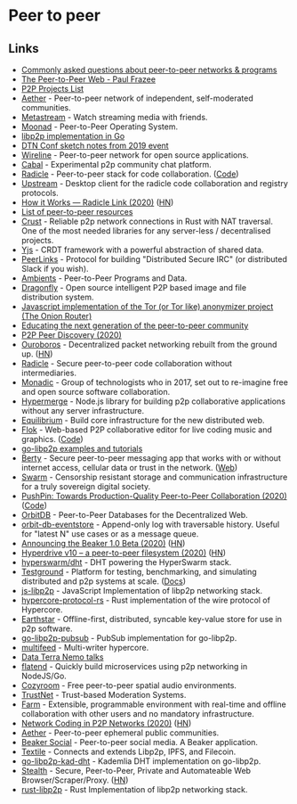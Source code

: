 # Peer to peer

## Links

- [Commonly asked questions about peer-to-peer networks & programs](https://github.com/noffle/p2p-faq/)
- [The Peer-to-Peer Web - Paul Frazee](https://www.youtube.com/watch?v=-ep0ZIe6i10)
- [P2P Projects List](https://github.com/moshest/p2p-index)
- [Aether](https://github.com/nehbit/aether) - Peer-to-peer network of independent, self-moderated communities.
- [Metastream](https://github.com/samuelmaddock/metastream) - Watch streaming media with friends.
- [Moonad](https://github.com/moonad/Whitepaper) - Peer-to-Peer Operating System.
- [libp2p implementation in Go](https://github.com/libp2p/go-libp2p)
- [DTN Conf sketch notes from 2019 event](https://twitter.com/_lrlna/status/1129361644134567936)
- [Wireline](https://www.wireline.io/#about) - Peer-to-peer network for open source applications.
- [Cabal](https://cabal.chat/) - Experimental p2p community chat platform.
- [Radicle](http://radicle.xyz/) - Peer-to-peer stack for code collaboration. ([Code](https://github.com/radicle-dev/radicle))
- [Upstream](https://github.com/radicle-dev/radicle-upstream) - Desktop client for the radicle code collaboration and registry protocols.
- [How it Works — Radicle Link (2020)](https://radicle.xyz/radicle-link.html) ([HN](https://news.ycombinator.com/item?id=24382589))
- [List of peer-to-peer resources](https://github.com/kgryte/awesome-peer-to-peer)
- [Crust](https://github.com/maidsafe/crust) - Reliable p2p network connections in Rust with NAT traversal. One of the most needed libraries for any server-less / decentralised projects.
- [Yjs](https://github.com/yjs/yjs) - CRDT framework with a powerful abstraction of shared data.
- [PeerLinks](https://github.com/peerlinks/peerlinks) - Protocol for building "Distributed Secure IRC" (or distributed Slack if you wish).
- [Ambients](https://github.com/aphelionz/ambients) - Peer-to-Peer Programs and Data.
- [Dragonfly](https://github.com/dragonflyoss/Dragonfly) - Open source intelligent P2P based image and file distribution system.
- [Javascript implementation of the Tor (or Tor like) anonymizer project (The Onion Router)](https://github.com/Ayms/node-Tor)
- [Educating the next generation of the peer-to-peer community](https://accessp2p.xyz/)
- [P2P Peer Discovery (2020)](https://jsantell.com/p2p-peer-discovery)
- [Ouroboros](https://ouroboros.rocks/) - Decentralized packet networking rebuilt from the ground up. ([HN](https://news.ycombinator.com/item?id=22052416))
- [Radicle](https://radicle.xyz/) - Secure peer-to-peer code collaboration without intermediaries.
- [Monadic](https://monadic.xyz/) - Group of technologists who in 2017, set out to re-imagine free and open source software collaboration.
- [Hypermerge](https://github.com/automerge/hypermerge) - Node.js library for building p2p collaborative applications without any server infrastructure.
- [Equilibrium](https://equilibrium.co/) - Build core infrastructure for the new distributed web.
- [Flok](https://munshkr.github.io/flok/) - Web-based P2P collaborative editor for live coding music and graphics. ([Code](https://github.com/munshkr/flok))
- [go-libp2p examples and tutorials](https://github.com/libp2p/go-libp2p-examples)
- [Berty](https://github.com/berty/berty) - Secure peer-to-peer messaging app that works with or without internet access, cellular data or trust in the network. ([Web](https://berty.tech/))
- [Swarm](https://github.com/ethersphere/swarm) - Censorship resistant storage and communication infrastructure for a truly sovereign digital society.
- [PushPin: Towards Production-Quality Peer-to-Peer Collaboration (2020)](https://martin.kleppmann.com/papers/pushpin-papoc20.pdf) ([Code](https://github.com/ept/pushpin-papoc))
- [OrbitDB](https://github.com/orbitdb/orbit-db) - Peer-to-Peer Databases for the Decentralized Web.
- [orbit-db-eventstore](https://github.com/orbitdb/orbit-db-eventstore) - Append-only log with traversable history. Useful for "latest N" use cases or as a message queue.
- [Announcing the Beaker 1.0 Beta (2020)](https://beakerbrowser.com/2020/05/14/beaker-1-0-beta.html) ([HN](https://news.ycombinator.com/item?id=23182775))
- [Hyperdrive v10 – a peer-to-peer filesystem (2020)](https://blog.hypercore-protocol.org/posts/announcing-hyperdrive-10/) ([HN](https://news.ycombinator.com/item?id=23180572))
- [hyperswarm/dht](https://github.com/hyperswarm/dht) - DHT powering the HyperSwarm stack.
- [Testground](https://github.com/testground/testground) - Platform for testing, benchmarking, and simulating distributed and p2p systems at scale. ([Docs](https://docs.testground.ai/))
- [js-libp2p](https://github.com/libp2p/js-libp2p) - JavaScript Implementation of libp2p networking stack.
- [hypercore-protocol-rs](https://github.com/Frando/hypercore-protocol-rs) - Rust implementation of the wire protocol of Hypercore.
- [Earthstar](https://github.com/cinnamon-bun/earthstar) - Offline-first, distributed, syncable key-value store for use in p2p software.
- [go-libp2p-pubsub](https://github.com/libp2p/go-libp2p-pubsub) - PubSub implementation for go-libp2p.
- [multifeed](https://github.com/kappa-db/multifeed) - Multi-writer hypercore.
- [Data Terra Nemo talks](https://www.youtube.com/channel/UCp-7zAsouqg4LP4xULhYhcg/videos)
- [flatend](https://github.com/lithdew/flatend) - Quickly build microservices using p2p networking in NodeJS/Go.
- [Cozyroom](https://cozyroom.xyz/) - Free peer-to-peer spatial audio environments.
- [TrustNet](https://cblgh.org/articles/trustnet.html) - Trust-based Moderation Systems.
- [Farm](https://github.com/inkandswitch/farm) - Extensible, programmable environment with real-time and offline collaboration with other users and no mandatory infrastructure.
- [Network Coding in P2P Networks (2020)](https://adlrocha.substack.com/p/adlrocha-network-coding-in-p2p-networks) ([HN](https://news.ycombinator.com/item?id=24250739))
- [Aether](https://getaether.net/) - Peer-to-peer ephemeral public communities.
- [Beaker Social](https://github.com/beakerbrowser/social) - Peer-to-peer social media. A Beaker application.
- [Textile](https://github.com/textileio/textile) - Connects and extends Libp2p, IPFS, and Filecoin.
- [go-libp2p-kad-dht](https://github.com/libp2p/go-libp2p-kad-dht) - Kademlia DHT implementation on go-libp2p.
- [Stealth](https://github.com/tholian-network/stealth) - Secure, Peer-to-Peer, Private and Automateable Web Browser/Scraper/Proxy. ([HN](https://news.ycombinator.com/item?id=24816376))
- [rust-libp2p](https://github.com/libp2p/rust-libp2p) - Rust Implementation of libp2p networking stack.
